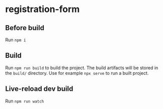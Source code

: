 # registration-form

## Before build

Run ```npm i```

## Build

Run ```npm run build``` to build the project. The build artifacts will be stored in the ```build/``` directory.
Use for example ```npx serve``` to run a built project.

## Live-reload dev build

Run ```npm run watch```
